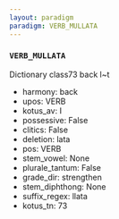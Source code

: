 ```yaml
---
layout: paradigm
paradigm: VERB_MULLATA
---
```

### ` VERB_MULLATA `

Dictionary class73 back l~t
* harmony: back
* upos: VERB
* kotus_av: I
* possessive: False
* clitics: False
* deletion: lata
* pos: VERB
* stem_vowel: None
* plurale_tantum: False
* grade_dir: strengthen
* stem_diphthong: None
* suffix_regex: llata
* kotus_tn: 73
